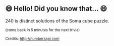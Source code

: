 ## 😄 Hello! Did you know that... 😄
240 is distinct solutions of the Soma cube puzzle.

<sup>(come back in 5 minutes for the next trivia)</sup>


<sup>Credits: http://numbersapi.com</sup>
